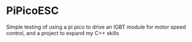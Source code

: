 # PiPicoESC
Simple testing of using a pi pico to drive an IGBT module for motor speed control, and a project to expand my C++ skills
